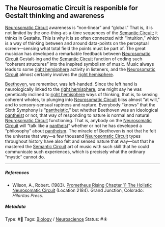 ## The Neurosomatic Circuit is responible for Gestalt thinking and awareness

[Neurosomatic Circuit](Neurosomatic%20Circuit.md) awareness is “non-linear” and “global.” That is, it is not limited by the one-thing-at-a-time sequences of the [Semantic Circuit](Time-Binding%20Semantic%20Circuit.md); it thinks in Gestalts. This is why it is so often connected with “intuition,” which is a way of thinking between and around data-points on the perceptual screen—sensing what total field the points must be part of. The great musician has developed a remarkable feedback between [Neurosomatic Circuit](Neurosomatic%20Circuit.md) Gestalt-ing and the [Semantic Circuit](Time-Binding%20Semantic%20Circuit.md) function of coding such “coherent structures” into the inspired symbolism of music. Music always leads to some [right hemisphere](Right%20hemisphere.md) activity in listeners, and the [Neurosomatic Circuit](Neurosomatic%20Circuit.md) almost certainly involves the [right hemisphere](Right%20hemisphere.md).

[Beethoven](), we remember, was left-handed. Since the left hand is neurologically linked to the [right hemisphere](Right%20hemisphere.md), one might say he was genetically inclined to [right hemisphere](Right%20hemisphere.md) ways of thinking, that is, to sensing coherent wholes, to plunging into [Neurosomatic Circuit](Neurosomatic%20Circuit.md) bliss almost “at will,” and to sensory-sensual raptness and rapture. Everybody “knows” that the Sixth Symphony is “[pantheistic](Pantheism.md),” but whether Beethoven was an ideological [pantheist](Pantheism.md) or not, that way of responding to nature is normal and natural [Neurosomatic Circuit](Neurosomatic%20Circuit.md) functioning. That is, anybody on the [Neurosomatic Circuit](Neurosomatic%20Circuit.md) will “talk like a [pantheist](Pantheism.md)” whether or not he has developed a “philosophy” about [pantheism](Pantheism.md). The miracle of Beethoven is not that he felt the universe that way—a few thousand [Neurosomatic Circuit](Neurosomatic%20Circuit.md) types throughout history have also felt and sensed nature that way—but that he mastered the [Semantic Circuit](Time-Binding%20Semantic%20Circuit.md) art of music with such skill that he could communicate such experiences, which is precisely what the ordinary “mystic” cannot do.

---

##### References

* Wilson, A., Robert. (1983). [Prometheus Rising Chapter 11 The Holistic Neurosomatic Circuit](Prometheus%20Rising%20Chapter%2011%20The%20Holistic%20Neurosomatic%20Circuit.md) (Location 2184). Grand Junction, Colorado: *Hilaritas Press*.

##### Metadata

Type: #🔴 
Tags: [Biology]() / [Neuroscience](Neuroscience.md)
Status: #☀️ 
